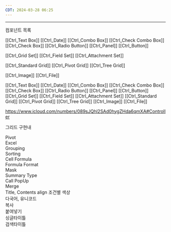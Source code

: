 ```yaml
---
CDT: 2024-03-28 06:25
---
```

---
컴포넌트 목록 

[[Ctrl_Text Box]]
[[Ctrl_Date]]
[[Ctrl_Combo Box]]
[[Ctrl_Check Combo Box]]
[[Ctrl_Check Box]]
[[Ctrl_Radio Button]]
[[Ctrl_Panel]]
[[Ctrl_Button]]

[[Ctrl_Grid Set]]
[[Ctrl_Field Set]]
[[Ctrl_Attachment Set]]

[[Ctrl_Standard Grid]]
[[Ctrl_Pivot Grid]]
[[Ctrl_Tree Grid]]

[[Ctrl_Image]]
[[Ctrl_File]]


[[Ctrl_Text Box]]
[[Ctrl_Date]]
[[Ctrl_Combo Box]]
[[Ctrl_Check Combo Box]]
[[Ctrl_Check Box]]
[[Ctrl_Radio Button]]
[[Ctrl_Panel]]
[[Ctrl_Button]]
[[Ctrl_Grid Set]]
[[Ctrl_Field Set]]
[[Ctrl_Attachment Set]]
[[Ctrl_Standard Grid]]
[[Ctrl_Pivot Grid]]
[[Ctrl_Tree Grid]]
[[Ctrl_Image]]
[[Ctrl_File]]





https://www.icloud.com/numbers/089sJQhl2SAd0hygZHda6qmXA#Controller

그리드 구현내

Pivot		
Excel		
Grouping		
Sorting		
Cell Formula		
	Formula	
	Format	
	Mask	
	Summary Type	
	Call PopUp	
	Merge	
	Title, Contents	
		align
조건별 색상		
다국어, 유니코드		
복사		
붙여넣기		
싱글타이틀		
검색타이틀		
